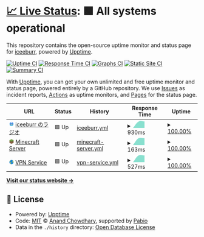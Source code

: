 # [📈 Live Status](https://status.iceeburr.dev): <!--live status--> **🟩 All systems operational**

This repository contains the open-source uptime monitor and status page for [iceeburr](https://iceeburr.dev), powered by [Upptime](https://github.com/upptime/upptime).

[![Uptime CI](https://github.com/iceeburr/uptime-monitor/workflows/Uptime%20CI/badge.svg)](https://github.com/iceeburr/uptime-monitor/actions?query=workflow%3A%22Uptime+CI%22)
[![Response Time CI](https://github.com/iceeburr/uptime-monitor/workflows/Response%20Time%20CI/badge.svg)](https://github.com/iceeburr/uptime-monitor/actions?query=workflow%3A%22Response+Time+CI%22)
[![Graphs CI](https://github.com/iceeburr/uptime-monitor/workflows/Graphs%20CI/badge.svg)](https://github.com/iceeburr/uptime-monitor/actions?query=workflow%3A%22Graphs+CI%22)
[![Static Site CI](https://github.com/iceeburr/uptime-monitor/workflows/Static%20Site%20CI/badge.svg)](https://github.com/iceeburr/uptime-monitor/actions?query=workflow%3A%22Static+Site+CI%22)
[![Summary CI](https://github.com/iceeburr/uptime-monitor/workflows/Summary%20CI/badge.svg)](https://github.com/iceeburr/uptime-monitor/actions?query=workflow%3A%22Summary+CI%22)

With [Upptime](https://upptime.js.org), you can get your own unlimited and free uptime monitor and status page, powered entirely by a GitHub repository. We use [Issues](https://github.com/iceeburr/uptime-monitor/issues) as incident reports, [Actions](https://github.com/iceeburr/uptime-monitor/actions) as uptime monitors, and [Pages](https://status.iceeburr.dev) for the status page.

<!--start: status pages-->
<!-- This summary is generated by Upptime (https://github.com/upptime/upptime) -->
<!-- Do not edit this manually, your changes will be overwritten -->
<!-- prettier-ignore -->
| URL | Status | History | Response Time | Uptime |
| --- | ------ | ------- | ------------- | ------ |
| <img alt="" src="https://raw.githubusercontent.com/iceeburr/uptime-monitor/refs/heads/master/assets/favicon.png" height="13"> [iceeburr のラジオ](https://iceeburr.dev/api/status) | 🟩 Up | [iceeburr.yml](https://github.com/iceeburr/uptime-monitor/commits/HEAD/history/iceeburr.yml) | <details><summary><img alt="Response time graph" src="./graphs/iceeburr/response-time-week.png" height="20"> 930ms</summary><br><a href="https://status.iceeburr.dev/history/iceeburr"><img alt="Response time 930" src="https://img.shields.io/endpoint?url=https%3A%2F%2Fraw.githubusercontent.com%2Ficeeburr%2Fuptime-monitor%2FHEAD%2Fapi%2Ficeeburr%2Fresponse-time.json"></a><br><a href="https://status.iceeburr.dev/history/iceeburr"><img alt="24-hour response time 930" src="https://img.shields.io/endpoint?url=https%3A%2F%2Fraw.githubusercontent.com%2Ficeeburr%2Fuptime-monitor%2FHEAD%2Fapi%2Ficeeburr%2Fresponse-time-day.json"></a><br><a href="https://status.iceeburr.dev/history/iceeburr"><img alt="7-day response time 930" src="https://img.shields.io/endpoint?url=https%3A%2F%2Fraw.githubusercontent.com%2Ficeeburr%2Fuptime-monitor%2FHEAD%2Fapi%2Ficeeburr%2Fresponse-time-week.json"></a><br><a href="https://status.iceeburr.dev/history/iceeburr"><img alt="30-day response time 930" src="https://img.shields.io/endpoint?url=https%3A%2F%2Fraw.githubusercontent.com%2Ficeeburr%2Fuptime-monitor%2FHEAD%2Fapi%2Ficeeburr%2Fresponse-time-month.json"></a><br><a href="https://status.iceeburr.dev/history/iceeburr"><img alt="1-year response time 930" src="https://img.shields.io/endpoint?url=https%3A%2F%2Fraw.githubusercontent.com%2Ficeeburr%2Fuptime-monitor%2FHEAD%2Fapi%2Ficeeburr%2Fresponse-time-year.json"></a></details> | <details><summary><a href="https://status.iceeburr.dev/history/iceeburr">100.00%</a></summary><a href="https://status.iceeburr.dev/history/iceeburr"><img alt="All-time uptime 100.00%" src="https://img.shields.io/endpoint?url=https%3A%2F%2Fraw.githubusercontent.com%2Ficeeburr%2Fuptime-monitor%2FHEAD%2Fapi%2Ficeeburr%2Fuptime.json"></a><br><a href="https://status.iceeburr.dev/history/iceeburr"><img alt="24-hour uptime 100.00%" src="https://img.shields.io/endpoint?url=https%3A%2F%2Fraw.githubusercontent.com%2Ficeeburr%2Fuptime-monitor%2FHEAD%2Fapi%2Ficeeburr%2Fuptime-day.json"></a><br><a href="https://status.iceeburr.dev/history/iceeburr"><img alt="7-day uptime 100.00%" src="https://img.shields.io/endpoint?url=https%3A%2F%2Fraw.githubusercontent.com%2Ficeeburr%2Fuptime-monitor%2FHEAD%2Fapi%2Ficeeburr%2Fuptime-week.json"></a><br><a href="https://status.iceeburr.dev/history/iceeburr"><img alt="30-day uptime 100.00%" src="https://img.shields.io/endpoint?url=https%3A%2F%2Fraw.githubusercontent.com%2Ficeeburr%2Fuptime-monitor%2FHEAD%2Fapi%2Ficeeburr%2Fuptime-month.json"></a><br><a href="https://status.iceeburr.dev/history/iceeburr"><img alt="1-year uptime 100.00%" src="https://img.shields.io/endpoint?url=https%3A%2F%2Fraw.githubusercontent.com%2Ficeeburr%2Fuptime-monitor%2FHEAD%2Fapi%2Ficeeburr%2Fuptime-year.json"></a></details>
| <img alt="" src="https://raw.githubusercontent.com/iceeburr/uptime-monitor/refs/heads/master/assets/minecraft_favicon.png" height="13"> [Minecraft Server](play.iceeburr.dev) | 🟩 Up | [minecraft-server.yml](https://github.com/iceeburr/uptime-monitor/commits/HEAD/history/minecraft-server.yml) | <details><summary><img alt="Response time graph" src="./graphs/minecraft-server/response-time-week.png" height="20"> 163ms</summary><br><a href="https://status.iceeburr.dev/history/minecraft-server"><img alt="Response time 163" src="https://img.shields.io/endpoint?url=https%3A%2F%2Fraw.githubusercontent.com%2Ficeeburr%2Fuptime-monitor%2FHEAD%2Fapi%2Fminecraft-server%2Fresponse-time.json"></a><br><a href="https://status.iceeburr.dev/history/minecraft-server"><img alt="24-hour response time 163" src="https://img.shields.io/endpoint?url=https%3A%2F%2Fraw.githubusercontent.com%2Ficeeburr%2Fuptime-monitor%2FHEAD%2Fapi%2Fminecraft-server%2Fresponse-time-day.json"></a><br><a href="https://status.iceeburr.dev/history/minecraft-server"><img alt="7-day response time 163" src="https://img.shields.io/endpoint?url=https%3A%2F%2Fraw.githubusercontent.com%2Ficeeburr%2Fuptime-monitor%2FHEAD%2Fapi%2Fminecraft-server%2Fresponse-time-week.json"></a><br><a href="https://status.iceeburr.dev/history/minecraft-server"><img alt="30-day response time 163" src="https://img.shields.io/endpoint?url=https%3A%2F%2Fraw.githubusercontent.com%2Ficeeburr%2Fuptime-monitor%2FHEAD%2Fapi%2Fminecraft-server%2Fresponse-time-month.json"></a><br><a href="https://status.iceeburr.dev/history/minecraft-server"><img alt="1-year response time 163" src="https://img.shields.io/endpoint?url=https%3A%2F%2Fraw.githubusercontent.com%2Ficeeburr%2Fuptime-monitor%2FHEAD%2Fapi%2Fminecraft-server%2Fresponse-time-year.json"></a></details> | <details><summary><a href="https://status.iceeburr.dev/history/minecraft-server">100.00%</a></summary><a href="https://status.iceeburr.dev/history/minecraft-server"><img alt="All-time uptime 100.00%" src="https://img.shields.io/endpoint?url=https%3A%2F%2Fraw.githubusercontent.com%2Ficeeburr%2Fuptime-monitor%2FHEAD%2Fapi%2Fminecraft-server%2Fuptime.json"></a><br><a href="https://status.iceeburr.dev/history/minecraft-server"><img alt="24-hour uptime 100.00%" src="https://img.shields.io/endpoint?url=https%3A%2F%2Fraw.githubusercontent.com%2Ficeeburr%2Fuptime-monitor%2FHEAD%2Fapi%2Fminecraft-server%2Fuptime-day.json"></a><br><a href="https://status.iceeburr.dev/history/minecraft-server"><img alt="7-day uptime 100.00%" src="https://img.shields.io/endpoint?url=https%3A%2F%2Fraw.githubusercontent.com%2Ficeeburr%2Fuptime-monitor%2FHEAD%2Fapi%2Fminecraft-server%2Fuptime-week.json"></a><br><a href="https://status.iceeburr.dev/history/minecraft-server"><img alt="30-day uptime 100.00%" src="https://img.shields.io/endpoint?url=https%3A%2F%2Fraw.githubusercontent.com%2Ficeeburr%2Fuptime-monitor%2FHEAD%2Fapi%2Fminecraft-server%2Fuptime-month.json"></a><br><a href="https://status.iceeburr.dev/history/minecraft-server"><img alt="1-year uptime 100.00%" src="https://img.shields.io/endpoint?url=https%3A%2F%2Fraw.githubusercontent.com%2Ficeeburr%2Fuptime-monitor%2FHEAD%2Fapi%2Fminecraft-server%2Fuptime-year.json"></a></details>
| <img alt="" src="https://raw.githubusercontent.com/iceeburr/uptime-monitor/refs/heads/master/assets/vpn_favicon.png" height="13"> [VPN Service](https://veil.iceeburr.dev/dashboard) | 🟩 Up | [vpn-service.yml](https://github.com/iceeburr/uptime-monitor/commits/HEAD/history/vpn-service.yml) | <details><summary><img alt="Response time graph" src="./graphs/vpn-service/response-time-week.png" height="20"> 527ms</summary><br><a href="https://status.iceeburr.dev/history/vpn-service"><img alt="Response time 527" src="https://img.shields.io/endpoint?url=https%3A%2F%2Fraw.githubusercontent.com%2Ficeeburr%2Fuptime-monitor%2FHEAD%2Fapi%2Fvpn-service%2Fresponse-time.json"></a><br><a href="https://status.iceeburr.dev/history/vpn-service"><img alt="24-hour response time 527" src="https://img.shields.io/endpoint?url=https%3A%2F%2Fraw.githubusercontent.com%2Ficeeburr%2Fuptime-monitor%2FHEAD%2Fapi%2Fvpn-service%2Fresponse-time-day.json"></a><br><a href="https://status.iceeburr.dev/history/vpn-service"><img alt="7-day response time 527" src="https://img.shields.io/endpoint?url=https%3A%2F%2Fraw.githubusercontent.com%2Ficeeburr%2Fuptime-monitor%2FHEAD%2Fapi%2Fvpn-service%2Fresponse-time-week.json"></a><br><a href="https://status.iceeburr.dev/history/vpn-service"><img alt="30-day response time 527" src="https://img.shields.io/endpoint?url=https%3A%2F%2Fraw.githubusercontent.com%2Ficeeburr%2Fuptime-monitor%2FHEAD%2Fapi%2Fvpn-service%2Fresponse-time-month.json"></a><br><a href="https://status.iceeburr.dev/history/vpn-service"><img alt="1-year response time 527" src="https://img.shields.io/endpoint?url=https%3A%2F%2Fraw.githubusercontent.com%2Ficeeburr%2Fuptime-monitor%2FHEAD%2Fapi%2Fvpn-service%2Fresponse-time-year.json"></a></details> | <details><summary><a href="https://status.iceeburr.dev/history/vpn-service">100.00%</a></summary><a href="https://status.iceeburr.dev/history/vpn-service"><img alt="All-time uptime 100.00%" src="https://img.shields.io/endpoint?url=https%3A%2F%2Fraw.githubusercontent.com%2Ficeeburr%2Fuptime-monitor%2FHEAD%2Fapi%2Fvpn-service%2Fuptime.json"></a><br><a href="https://status.iceeburr.dev/history/vpn-service"><img alt="24-hour uptime 100.00%" src="https://img.shields.io/endpoint?url=https%3A%2F%2Fraw.githubusercontent.com%2Ficeeburr%2Fuptime-monitor%2FHEAD%2Fapi%2Fvpn-service%2Fuptime-day.json"></a><br><a href="https://status.iceeburr.dev/history/vpn-service"><img alt="7-day uptime 100.00%" src="https://img.shields.io/endpoint?url=https%3A%2F%2Fraw.githubusercontent.com%2Ficeeburr%2Fuptime-monitor%2FHEAD%2Fapi%2Fvpn-service%2Fuptime-week.json"></a><br><a href="https://status.iceeburr.dev/history/vpn-service"><img alt="30-day uptime 100.00%" src="https://img.shields.io/endpoint?url=https%3A%2F%2Fraw.githubusercontent.com%2Ficeeburr%2Fuptime-monitor%2FHEAD%2Fapi%2Fvpn-service%2Fuptime-month.json"></a><br><a href="https://status.iceeburr.dev/history/vpn-service"><img alt="1-year uptime 100.00%" src="https://img.shields.io/endpoint?url=https%3A%2F%2Fraw.githubusercontent.com%2Ficeeburr%2Fuptime-monitor%2FHEAD%2Fapi%2Fvpn-service%2Fuptime-year.json"></a></details>

<!--end: status pages-->

[**Visit our status website →**](https://status.iceeburr.dev)

## 📄 License

- Powered by: [Upptime](https://github.com/upptime/upptime)
- Code: [MIT](./LICENSE) © [Anand Chowdhary](https://anandchowdhary.com), supported by [Pabio](https://pabio.com)
- Data in the `./history` directory: [Open Database License](https://opendatacommons.org/licenses/odbl/1-0/)
